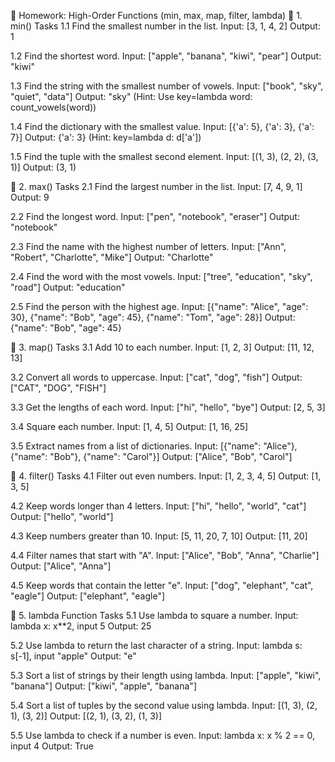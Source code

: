 📘 Homework: High-Order Functions (min, max, map, filter, lambda)
🔹 1. min() Tasks
1.1 Find the smallest number in the list.
Input: [3, 1, 4, 2]
Output: 1

1.2 Find the shortest word.
Input: ["apple", "banana", "kiwi", "pear"]
Output: "kiwi"

1.3 Find the string with the smallest number of vowels.
Input: ["book", "sky", "quiet", "data"]
Output: "sky"
(Hint: Use key=lambda word: count_vowels(word))

1.4 Find the dictionary with the smallest value.
Input: [{'a': 5}, {'a': 3}, {'a': 7}]
Output: {'a': 3}
(Hint: key=lambda d: d['a'])

1.5 Find the tuple with the smallest second element.
Input: [(1, 3), (2, 2), (3, 1)]
Output: (3, 1)

🔹 2. max() Tasks
2.1 Find the largest number in the list.
Input: [7, 4, 9, 1]
Output: 9

2.2 Find the longest word.
Input: ["pen", "notebook", "eraser"]
Output: "notebook"

2.3 Find the name with the highest number of letters.
Input: ["Ann", "Robert", "Charlotte", "Mike"]
Output: "Charlotte"

2.4 Find the word with the most vowels.
Input: ["tree", "education", "sky", "road"]
Output: "education"

2.5 Find the person with the highest age.
Input: [{"name": "Alice", "age": 30}, {"name": "Bob", "age": 45}, {"name": "Tom", "age": 28}]
Output: {"name": "Bob", "age": 45}

🔹 3. map() Tasks
3.1 Add 10 to each number.
Input: [1, 2, 3]
Output: [11, 12, 13]

3.2 Convert all words to uppercase.
Input: ["cat", "dog", "fish"]
Output: ["CAT", "DOG", "FISH"]

3.3 Get the lengths of each word.
Input: ["hi", "hello", "bye"]
Output: [2, 5, 3]

3.4 Square each number.
Input: [1, 4, 5]
Output: [1, 16, 25]

3.5 Extract names from a list of dictionaries.
Input: [{"name": "Alice"}, {"name": "Bob"}, {"name": "Carol"}]
Output: ["Alice", "Bob", "Carol"]

🔹 4. filter() Tasks
4.1 Filter out even numbers.
Input: [1, 2, 3, 4, 5]
Output: [1, 3, 5]

4.2 Keep words longer than 4 letters.
Input: ["hi", "hello", "world", "cat"]
Output: ["hello", "world"]

4.3 Keep numbers greater than 10.
Input: [5, 11, 20, 7, 10]
Output: [11, 20]

4.4 Filter names that start with "A".
Input: ["Alice", "Bob", "Anna", "Charlie"]
Output: ["Alice", "Anna"]

4.5 Keep words that contain the letter "e".
Input: ["dog", "elephant", "cat", "eagle"]
Output: ["elephant", "eagle"]

🔹 5. lambda Function Tasks
5.1 Use lambda to square a number.
Input: lambda x: x**2, input 5
Output: 25

5.2 Use lambda to return the last character of a string.
Input: lambda s: s[-1], input "apple"
Output: "e"

5.3 Sort a list of strings by their length using lambda.
Input: ["apple", "kiwi", "banana"]
Output: ["kiwi", "apple", "banana"]

5.4 Sort a list of tuples by the second value using lambda.
Input: [(1, 3), (2, 1), (3, 2)]
Output: [(2, 1), (3, 2), (1, 3)]

5.5 Use lambda to check if a number is even.
Input: lambda x: x % 2 == 0, input 4
Output: True